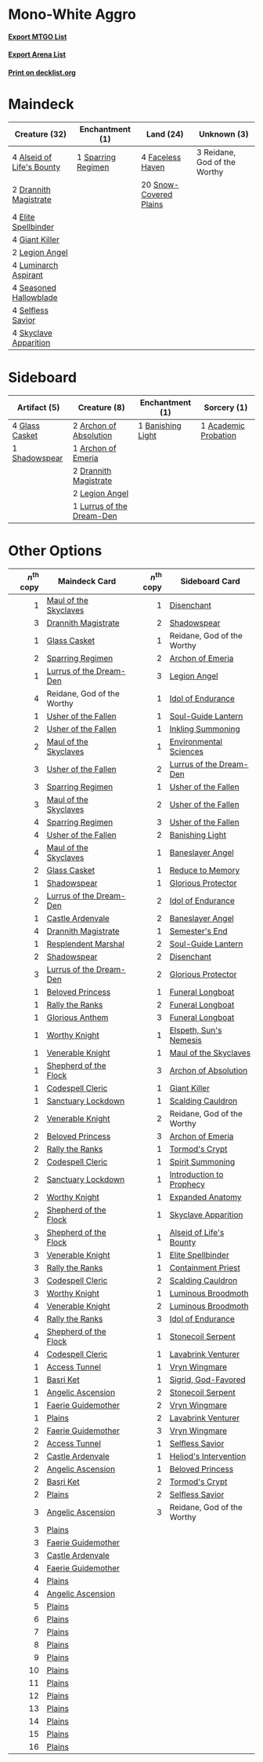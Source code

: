 # Mono-White Aggro

#### [Export MTGO List](../collection/Mono-White%20Aggro/Mono-White%20Aggro.txt)
#### [Export Arena List](../collection/Mono-White%20Aggro/Mono-White%20Aggro_arena.txt)
#### [Print on decklist.org](http://decklist.org/?deckmain=4%09Alseid%20of%20Life's%20Bounty%0A2%09Drannith%20Magistrate%0A4%09Elite%20Spellbinder%0A4%09Faceless%20Haven%0A4%09Giant%20Killer%0A2%09Legion%20Angel%0A4%09Luminarch%20Aspirant%0A3%09Reidane,%20God%20of%20the%20Worthy%0A4%09Seasoned%20Hallowblade%0A4%09Selfless%20Savior%0A4%09Skyclave%20Apparition%0A20%09Snow-Covered%20Plains%0A1%09Sparring%20Regimen&deckside=1%09Academic%20Probation%0A2%09Archon%20of%20Absolution%0A1%09Archon%20of%20Emeria%0A1%09Banishing%20Light%0A2%09Drannith%20Magistrate%0A4%09Glass%20Casket%0A2%09Legion%20Angel%0A1%09Lurrus%20of%20the%20Dream-Den%0A1%09Shadowspear)
# Maindeck

|                                           Creature (32)                                            |                                       Enchantment (1)                                       |                                            Land (24)                                            |        Unknown (3)         |
|----------------------------------------------------------------------------------------------------|---------------------------------------------------------------------------------------------|-------------------------------------------------------------------------------------------------|----------------------------|
|4 [Alseid of Life's Bounty](http://gatherer.wizards.com/Pages/Card/Details.aspx?multiverseid=476252)|1 [Sparring Regimen](http://gatherer.wizards.com/Pages/Card/Details.aspx?multiverseid=513506)|4 [Faceless Haven](http://gatherer.wizards.com/Pages/Card/Details.aspx?multiverseid=503874)      |3 Reidane, God of the Worthy|
|2 [Drannith Magistrate](http://gatherer.wizards.com/Pages/Card/Details.aspx?multiverseid=479531)    |                                                                                             |20 [Snow-Covered Plains](http://gatherer.wizards.com/Pages/Card/Details.aspx?multiverseid=121267)|                            |
|4 [Elite Spellbinder](http://gatherer.wizards.com/Pages/Card/Details.aspx?multiverseid=513494)      |                                                                                             |                                                                                                 |                            |
|4 [Giant Killer](http://gatherer.wizards.com/Pages/Card/Details.aspx?multiverseid=472976)           |                                                                                             |                                                                                                 |                            |
|2 [Legion Angel](http://gatherer.wizards.com/Pages/Card/Details.aspx?multiverseid=491646)           |                                                                                             |                                                                                                 |                            |
|4 [Luminarch Aspirant](http://gatherer.wizards.com/Pages/Card/Details.aspx?multiverseid=491647)     |                                                                                             |                                                                                                 |                            |
|4 [Seasoned Hallowblade](http://gatherer.wizards.com/Pages/Card/Details.aspx?multiverseid=485357)   |                                                                                             |                                                                                                 |                            |
|4 [Selfless Savior](http://gatherer.wizards.com/Pages/Card/Details.aspx?multiverseid=485359)        |                                                                                             |                                                                                                 |                            |
|4 [Skyclave Apparition](http://gatherer.wizards.com/Pages/Card/Details.aspx?multiverseid=495603)    |                                                                                             |                                                                                                 |                            |


# Sideboard

|                                      Artifact (5)                                       |                                            Creature (8)                                            |                                      Enchantment (1)                                       |                                          Sorcery (1)                                          |
|-----------------------------------------------------------------------------------------|----------------------------------------------------------------------------------------------------|--------------------------------------------------------------------------------------------|-----------------------------------------------------------------------------------------------|
|4 [Glass Casket](http://gatherer.wizards.com/Pages/Card/Details.aspx?multiverseid=472977)|2 [Archon of Absolution](http://gatherer.wizards.com/Pages/Card/Details.aspx?multiverseid=472965)   |1 [Banishing Light](http://gatherer.wizards.com/Pages/Card/Details.aspx?multiverseid=405135)|1 [Academic Probation](http://gatherer.wizards.com/Pages/Card/Details.aspx?multiverseid=513484)|
|1 [Shadowspear](http://gatherer.wizards.com/Pages/Card/Details.aspx?multiverseid=476487) |1 [Archon of Emeria](http://gatherer.wizards.com/Pages/Card/Details.aspx?multiverseid=495594)       |                                                                                            |                                                                                               |
|                                                                                         |2 [Drannith Magistrate](http://gatherer.wizards.com/Pages/Card/Details.aspx?multiverseid=479531)    |                                                                                            |                                                                                               |
|                                                                                         |2 [Legion Angel](http://gatherer.wizards.com/Pages/Card/Details.aspx?multiverseid=491646)           |                                                                                            |                                                                                               |
|                                                                                         |1 [Lurrus of the Dream-Den](http://gatherer.wizards.com/Pages/Card/Details.aspx?multiverseid=479746)|                                                                                            |                                                                                               |


# Other Options

|*n*<sup>th</sup> copy|                                          Maindeck Card                                           |*n*<sup>th</sup> copy|                                          Sideboard Card                                           |
|--------------------:|--------------------------------------------------------------------------------------------------|--------------------:|---------------------------------------------------------------------------------------------------|
|                    1|[Maul of the Skyclaves](http://gatherer.wizards.com/Pages/Card/Details.aspx?multiverseid=491651)  |                    1|[Disenchant](http://gatherer.wizards.com/Pages/Card/Details.aspx?multiverseid=847)                 |
|                    3|[Drannith Magistrate](http://gatherer.wizards.com/Pages/Card/Details.aspx?multiverseid=479531)    |                    2|[Shadowspear](http://gatherer.wizards.com/Pages/Card/Details.aspx?multiverseid=476487)             |
|                    1|[Glass Casket](http://gatherer.wizards.com/Pages/Card/Details.aspx?multiverseid=472977)           |                    1|Reidane, God of the Worthy                                                                         |
|                    2|[Sparring Regimen](http://gatherer.wizards.com/Pages/Card/Details.aspx?multiverseid=513506)       |                    2|[Archon of Emeria](http://gatherer.wizards.com/Pages/Card/Details.aspx?multiverseid=495594)        |
|                    1|[Lurrus of the Dream-Den](http://gatherer.wizards.com/Pages/Card/Details.aspx?multiverseid=479746)|                    3|[Legion Angel](http://gatherer.wizards.com/Pages/Card/Details.aspx?multiverseid=491646)            |
|                    4|Reidane, God of the Worthy                                                                        |                    1|[Idol of Endurance](http://gatherer.wizards.com/Pages/Card/Details.aspx?multiverseid=485346)       |
|                    1|[Usher of the Fallen](http://gatherer.wizards.com/Pages/Card/Details.aspx?multiverseid=503641)    |                    1|[Soul-Guide Lantern](http://gatherer.wizards.com/Pages/Card/Details.aspx?multiverseid=476488)      |
|                    2|[Usher of the Fallen](http://gatherer.wizards.com/Pages/Card/Details.aspx?multiverseid=503641)    |                    1|[Inkling Summoning](http://gatherer.wizards.com/Pages/Card/Details.aspx?multiverseid=513687)       |
|                    2|[Maul of the Skyclaves](http://gatherer.wizards.com/Pages/Card/Details.aspx?multiverseid=491651)  |                    1|[Environmental Sciences](http://gatherer.wizards.com/Pages/Card/Details.aspx?multiverseid=513477)  |
|                    3|[Usher of the Fallen](http://gatherer.wizards.com/Pages/Card/Details.aspx?multiverseid=503641)    |                    2|[Lurrus of the Dream-Den](http://gatherer.wizards.com/Pages/Card/Details.aspx?multiverseid=479746) |
|                    3|[Sparring Regimen](http://gatherer.wizards.com/Pages/Card/Details.aspx?multiverseid=513506)       |                    1|[Usher of the Fallen](http://gatherer.wizards.com/Pages/Card/Details.aspx?multiverseid=503641)     |
|                    3|[Maul of the Skyclaves](http://gatherer.wizards.com/Pages/Card/Details.aspx?multiverseid=491651)  |                    2|[Usher of the Fallen](http://gatherer.wizards.com/Pages/Card/Details.aspx?multiverseid=503641)     |
|                    4|[Sparring Regimen](http://gatherer.wizards.com/Pages/Card/Details.aspx?multiverseid=513506)       |                    3|[Usher of the Fallen](http://gatherer.wizards.com/Pages/Card/Details.aspx?multiverseid=503641)     |
|                    4|[Usher of the Fallen](http://gatherer.wizards.com/Pages/Card/Details.aspx?multiverseid=503641)    |                    2|[Banishing Light](http://gatherer.wizards.com/Pages/Card/Details.aspx?multiverseid=405135)         |
|                    4|[Maul of the Skyclaves](http://gatherer.wizards.com/Pages/Card/Details.aspx?multiverseid=491651)  |                    1|[Baneslayer Angel](http://gatherer.wizards.com/Pages/Card/Details.aspx?multiverseid=191065)        |
|                    2|[Glass Casket](http://gatherer.wizards.com/Pages/Card/Details.aspx?multiverseid=472977)           |                    1|[Reduce to Memory](http://gatherer.wizards.com/Pages/Card/Details.aspx?multiverseid=513502)        |
|                    1|[Shadowspear](http://gatherer.wizards.com/Pages/Card/Details.aspx?multiverseid=476487)            |                    1|[Glorious Protector](http://gatherer.wizards.com/Pages/Card/Details.aspx?multiverseid=503616)      |
|                    2|[Lurrus of the Dream-Den](http://gatherer.wizards.com/Pages/Card/Details.aspx?multiverseid=479746)|                    2|[Idol of Endurance](http://gatherer.wizards.com/Pages/Card/Details.aspx?multiverseid=485346)       |
|                    1|[Castle Ardenvale](http://gatherer.wizards.com/Pages/Card/Details.aspx?multiverseid=473200)       |                    2|[Baneslayer Angel](http://gatherer.wizards.com/Pages/Card/Details.aspx?multiverseid=191065)        |
|                    4|[Drannith Magistrate](http://gatherer.wizards.com/Pages/Card/Details.aspx?multiverseid=479531)    |                    1|[Semester's End](http://gatherer.wizards.com/Pages/Card/Details.aspx?multiverseid=513504)          |
|                    1|[Resplendent Marshal](http://gatherer.wizards.com/Pages/Card/Details.aspx?multiverseid=503628)    |                    2|[Soul-Guide Lantern](http://gatherer.wizards.com/Pages/Card/Details.aspx?multiverseid=476488)      |
|                    2|[Shadowspear](http://gatherer.wizards.com/Pages/Card/Details.aspx?multiverseid=476487)            |                    2|[Disenchant](http://gatherer.wizards.com/Pages/Card/Details.aspx?multiverseid=847)                 |
|                    3|[Lurrus of the Dream-Den](http://gatherer.wizards.com/Pages/Card/Details.aspx?multiverseid=479746)|                    2|[Glorious Protector](http://gatherer.wizards.com/Pages/Card/Details.aspx?multiverseid=503616)      |
|                    1|[Beloved Princess](http://gatherer.wizards.com/Pages/Card/Details.aspx?multiverseid=472969)       |                    1|[Funeral Longboat](http://gatherer.wizards.com/Pages/Card/Details.aspx?multiverseid=503854)        |
|                    1|[Rally the Ranks](http://gatherer.wizards.com/Pages/Card/Details.aspx?multiverseid=503625)        |                    2|[Funeral Longboat](http://gatherer.wizards.com/Pages/Card/Details.aspx?multiverseid=503854)        |
|                    1|[Glorious Anthem](http://gatherer.wizards.com/Pages/Card/Details.aspx?multiverseid=129572)        |                    3|[Funeral Longboat](http://gatherer.wizards.com/Pages/Card/Details.aspx?multiverseid=503854)        |
|                    1|[Worthy Knight](http://gatherer.wizards.com/Pages/Card/Details.aspx?multiverseid=472998)          |                    1|[Elspeth, Sun's Nemesis](http://gatherer.wizards.com/Pages/Card/Details.aspx?multiverseid=476265)  |
|                    1|[Venerable Knight](http://gatherer.wizards.com/Pages/Card/Details.aspx?multiverseid=472997)       |                    1|[Maul of the Skyclaves](http://gatherer.wizards.com/Pages/Card/Details.aspx?multiverseid=491651)   |
|                    1|[Shepherd of the Flock](http://gatherer.wizards.com/Pages/Card/Details.aspx?multiverseid=472990)  |                    3|[Archon of Absolution](http://gatherer.wizards.com/Pages/Card/Details.aspx?multiverseid=472965)    |
|                    1|[Codespell Cleric](http://gatherer.wizards.com/Pages/Card/Details.aspx?multiverseid=503611)       |                    1|[Giant Killer](http://gatherer.wizards.com/Pages/Card/Details.aspx?multiverseid=472976)            |
|                    1|[Sanctuary Lockdown](http://gatherer.wizards.com/Pages/Card/Details.aspx?multiverseid=479548)     |                    1|[Scalding Cauldron](http://gatherer.wizards.com/Pages/Card/Details.aspx?multiverseid=473191)       |
|                    2|[Venerable Knight](http://gatherer.wizards.com/Pages/Card/Details.aspx?multiverseid=472997)       |                    2|Reidane, God of the Worthy                                                                         |
|                    2|[Beloved Princess](http://gatherer.wizards.com/Pages/Card/Details.aspx?multiverseid=472969)       |                    3|[Archon of Emeria](http://gatherer.wizards.com/Pages/Card/Details.aspx?multiverseid=495594)        |
|                    2|[Rally the Ranks](http://gatherer.wizards.com/Pages/Card/Details.aspx?multiverseid=503625)        |                    1|[Tormod's Crypt](http://gatherer.wizards.com/Pages/Card/Details.aspx?multiverseid=389723)          |
|                    2|[Codespell Cleric](http://gatherer.wizards.com/Pages/Card/Details.aspx?multiverseid=503611)       |                    1|[Spirit Summoning](http://gatherer.wizards.com/Pages/Card/Details.aspx?multiverseid=513728)        |
|                    2|[Sanctuary Lockdown](http://gatherer.wizards.com/Pages/Card/Details.aspx?multiverseid=479548)     |                    1|[Introduction to Prophecy](http://gatherer.wizards.com/Pages/Card/Details.aspx?multiverseid=513480)|
|                    2|[Worthy Knight](http://gatherer.wizards.com/Pages/Card/Details.aspx?multiverseid=472998)          |                    1|[Expanded Anatomy](http://gatherer.wizards.com/Pages/Card/Details.aspx?multiverseid=513478)        |
|                    2|[Shepherd of the Flock](http://gatherer.wizards.com/Pages/Card/Details.aspx?multiverseid=472990)  |                    1|[Skyclave Apparition](http://gatherer.wizards.com/Pages/Card/Details.aspx?multiverseid=495603)     |
|                    3|[Shepherd of the Flock](http://gatherer.wizards.com/Pages/Card/Details.aspx?multiverseid=472990)  |                    1|[Alseid of Life's Bounty](http://gatherer.wizards.com/Pages/Card/Details.aspx?multiverseid=476252) |
|                    3|[Venerable Knight](http://gatherer.wizards.com/Pages/Card/Details.aspx?multiverseid=472997)       |                    1|[Elite Spellbinder](http://gatherer.wizards.com/Pages/Card/Details.aspx?multiverseid=513494)       |
|                    3|[Rally the Ranks](http://gatherer.wizards.com/Pages/Card/Details.aspx?multiverseid=503625)        |                    1|[Containment Priest](http://gatherer.wizards.com/Pages/Card/Details.aspx?multiverseid=389470)      |
|                    3|[Codespell Cleric](http://gatherer.wizards.com/Pages/Card/Details.aspx?multiverseid=503611)       |                    2|[Scalding Cauldron](http://gatherer.wizards.com/Pages/Card/Details.aspx?multiverseid=473191)       |
|                    3|[Worthy Knight](http://gatherer.wizards.com/Pages/Card/Details.aspx?multiverseid=472998)          |                    1|[Luminous Broodmoth](http://gatherer.wizards.com/Pages/Card/Details.aspx?multiverseid=479541)      |
|                    4|[Venerable Knight](http://gatherer.wizards.com/Pages/Card/Details.aspx?multiverseid=472997)       |                    2|[Luminous Broodmoth](http://gatherer.wizards.com/Pages/Card/Details.aspx?multiverseid=479541)      |
|                    4|[Rally the Ranks](http://gatherer.wizards.com/Pages/Card/Details.aspx?multiverseid=503625)        |                    3|[Idol of Endurance](http://gatherer.wizards.com/Pages/Card/Details.aspx?multiverseid=485346)       |
|                    4|[Shepherd of the Flock](http://gatherer.wizards.com/Pages/Card/Details.aspx?multiverseid=472990)  |                    1|[Stonecoil Serpent](http://gatherer.wizards.com/Pages/Card/Details.aspx?multiverseid=473197)       |
|                    4|[Codespell Cleric](http://gatherer.wizards.com/Pages/Card/Details.aspx?multiverseid=503611)       |                    1|[Lavabrink Venturer](http://gatherer.wizards.com/Pages/Card/Details.aspx?multiverseid=479539)      |
|                    1|[Access Tunnel](http://gatherer.wizards.com/Pages/Card/Details.aspx?multiverseid=513754)          |                    1|[Vryn Wingmare](http://gatherer.wizards.com/Pages/Card/Details.aspx?multiverseid=398567)           |
|                    1|[Basri Ket](http://gatherer.wizards.com/Pages/Card/Details.aspx?multiverseid=488174)              |                    1|[Sigrid, God-Favored](http://gatherer.wizards.com/Pages/Card/Details.aspx?multiverseid=503635)     |
|                    1|[Angelic Ascension](http://gatherer.wizards.com/Pages/Card/Details.aspx?multiverseid=485326)      |                    2|[Stonecoil Serpent](http://gatherer.wizards.com/Pages/Card/Details.aspx?multiverseid=473197)       |
|                    1|[Faerie Guidemother](http://gatherer.wizards.com/Pages/Card/Details.aspx?multiverseid=472973)     |                    2|[Vryn Wingmare](http://gatherer.wizards.com/Pages/Card/Details.aspx?multiverseid=398567)           |
|                    1|[Plains](http://gatherer.wizards.com/Pages/Card/Details.aspx?multiverseid=439856)                 |                    2|[Lavabrink Venturer](http://gatherer.wizards.com/Pages/Card/Details.aspx?multiverseid=479539)      |
|                    2|[Faerie Guidemother](http://gatherer.wizards.com/Pages/Card/Details.aspx?multiverseid=472973)     |                    3|[Vryn Wingmare](http://gatherer.wizards.com/Pages/Card/Details.aspx?multiverseid=398567)           |
|                    2|[Access Tunnel](http://gatherer.wizards.com/Pages/Card/Details.aspx?multiverseid=513754)          |                    1|[Selfless Savior](http://gatherer.wizards.com/Pages/Card/Details.aspx?multiverseid=485359)         |
|                    2|[Castle Ardenvale](http://gatherer.wizards.com/Pages/Card/Details.aspx?multiverseid=473200)       |                    1|[Heliod's Intervention](http://gatherer.wizards.com/Pages/Card/Details.aspx?multiverseid=476270)   |
|                    2|[Angelic Ascension](http://gatherer.wizards.com/Pages/Card/Details.aspx?multiverseid=485326)      |                    1|[Beloved Princess](http://gatherer.wizards.com/Pages/Card/Details.aspx?multiverseid=472969)        |
|                    2|[Basri Ket](http://gatherer.wizards.com/Pages/Card/Details.aspx?multiverseid=488174)              |                    2|[Tormod's Crypt](http://gatherer.wizards.com/Pages/Card/Details.aspx?multiverseid=389723)          |
|                    2|[Plains](http://gatherer.wizards.com/Pages/Card/Details.aspx?multiverseid=439856)                 |                    2|[Selfless Savior](http://gatherer.wizards.com/Pages/Card/Details.aspx?multiverseid=485359)         |
|                    3|[Angelic Ascension](http://gatherer.wizards.com/Pages/Card/Details.aspx?multiverseid=485326)      |                    3|Reidane, God of the Worthy                                                                         |
|                    3|[Plains](http://gatherer.wizards.com/Pages/Card/Details.aspx?multiverseid=439856)                 |                     |                                                                                                   |
|                    3|[Faerie Guidemother](http://gatherer.wizards.com/Pages/Card/Details.aspx?multiverseid=472973)     |                     |                                                                                                   |
|                    3|[Castle Ardenvale](http://gatherer.wizards.com/Pages/Card/Details.aspx?multiverseid=473200)       |                     |                                                                                                   |
|                    4|[Faerie Guidemother](http://gatherer.wizards.com/Pages/Card/Details.aspx?multiverseid=472973)     |                     |                                                                                                   |
|                    4|[Plains](http://gatherer.wizards.com/Pages/Card/Details.aspx?multiverseid=439856)                 |                     |                                                                                                   |
|                    4|[Angelic Ascension](http://gatherer.wizards.com/Pages/Card/Details.aspx?multiverseid=485326)      |                     |                                                                                                   |
|                    5|[Plains](http://gatherer.wizards.com/Pages/Card/Details.aspx?multiverseid=439856)                 |                     |                                                                                                   |
|                    6|[Plains](http://gatherer.wizards.com/Pages/Card/Details.aspx?multiverseid=439856)                 |                     |                                                                                                   |
|                    7|[Plains](http://gatherer.wizards.com/Pages/Card/Details.aspx?multiverseid=439856)                 |                     |                                                                                                   |
|                    8|[Plains](http://gatherer.wizards.com/Pages/Card/Details.aspx?multiverseid=439856)                 |                     |                                                                                                   |
|                    9|[Plains](http://gatherer.wizards.com/Pages/Card/Details.aspx?multiverseid=439856)                 |                     |                                                                                                   |
|                   10|[Plains](http://gatherer.wizards.com/Pages/Card/Details.aspx?multiverseid=439856)                 |                     |                                                                                                   |
|                   11|[Plains](http://gatherer.wizards.com/Pages/Card/Details.aspx?multiverseid=439856)                 |                     |                                                                                                   |
|                   12|[Plains](http://gatherer.wizards.com/Pages/Card/Details.aspx?multiverseid=439856)                 |                     |                                                                                                   |
|                   13|[Plains](http://gatherer.wizards.com/Pages/Card/Details.aspx?multiverseid=439856)                 |                     |                                                                                                   |
|                   14|[Plains](http://gatherer.wizards.com/Pages/Card/Details.aspx?multiverseid=439856)                 |                     |                                                                                                   |
|                   15|[Plains](http://gatherer.wizards.com/Pages/Card/Details.aspx?multiverseid=439856)                 |                     |                                                                                                   |
|                   16|[Plains](http://gatherer.wizards.com/Pages/Card/Details.aspx?multiverseid=439856)                 |                     |                                                                                                   |

